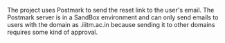 The project uses Postmark to send the reset link to the user's email. The Postmark server is in a SandBox environment and can only send emails to users with the domain as .iiitm.ac.in because sending it to other domains requires some kind of approval.